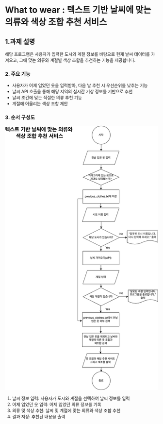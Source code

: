 # What to wear : 텍스트 기반 날씨에 맞는 의류와 색상 조합 추천 서비스

## 1.과제 설명
해당 프로그램은 사용자가 입력한 도시와 계절 정보를 바탕으로 현재 날씨 데이터를 가져오고, 그에 맞는 의류와 계절별 색상 조합을 추천하는 기능을 제공합니다.

### 2. 주요 기능 
- 사용자가 어제 입었던 옷을 입력받아, 다음 날 추천 시 우선순위를 낮추는 기능
- 날씨 API 호출을 통해 해당 지역의 실시간 기상 정보를 기반으로 추천
- 날씨 조건에 맞는 적절한 의류 추천 기능
- 계절에 어울리는 색상 조합 제안

### 3. 순서 구성도
![alt text](_cloth_recommendation.drawio.png)
1.	날씨 정보 입력: 사용자가 도시와 계절을 선택하여 날씨 정보를 입력
2.	어제 입었던 옷 입력: 어제 입었던 의류 정보를 기록
3.	의류 및 색상 추천: 날씨 및 계절에 맞는 의류와 색상 조합 추천
4.	결과 저장: 추천된 내용을 출력

